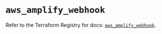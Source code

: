 # `aws_amplify_webhook`

Refer to the Terraform Registry for docs: [`aws_amplify_webhook`](https://registry.terraform.io/providers/hashicorp/aws/5.76.0/docs/resources/amplify_webhook).
